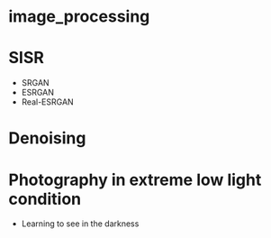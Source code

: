 # image_processing

# SISR
- SRGAN
- ESRGAN
- Real-ESRGAN

# Denoising

# Photography in extreme low light condition
- Learning to see in the darkness
